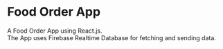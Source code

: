 # Food Order App
A Food Order App using React.js.
</br> The App uses Firebase Realtime Database for fetching and sending data. 
